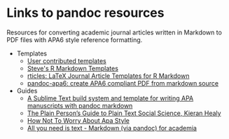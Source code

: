 # Links to pandoc resources

Resources for converting academic journal articles written in Markdown to PDF files with APA6 style reference formatting.

- Templates
  - [User contributed templates](https://github.com/jgm/pandoc/wiki/User-contributed-templates)
  - [Steve's R Markdown Templates](https://github.com/svmiller/svm-r-markdown-templates)
  - [rticles: LaTeX Journal Article Templates for R Markdown](https://github.com/rstudio/rticles)
  - [pandoc-apa6: create APA6 compliant PDF from markdown source](https://github.com/mattweidner/pandoc-apa6)
- Guides
  - [A Sublime Text build system and template for writing APA manuscripts with pandoc markdown](https://github.com/iamamutt/pandoc-apa)
  - [The Plain Person’s Guide to Plain Text Social Science, Kieran Healy](https://kieranhealy.org/files/papers/plain-person-text.pdf)
  - [How Not To Worry About Apa Style](http://blog.efpsa.org/2015/06/09/how-not-to-worry-about-apa-style/)
  - [All you need is text - Markdown (via pandoc) for academia](http://www.surefoss.org/publishing-publizieren/all-you-need-is-text-markdown-via-pandoc-for-academia/)
